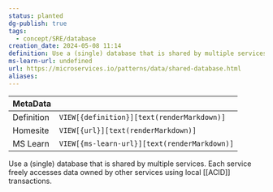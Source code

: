 ```yaml
---
status: planted
dg-publish: true
tags:
  - concept/SRE/database
creation_date: 2024-05-08 11:14
definition: Use a (single) database that is shared by multiple services. Each service freely accesses data owned by other services using local ACID transactions.
ms-learn-url: undefined
url: https://microservices.io/patterns/data/shared-database.html
aliases:
---
```


| MetaData   |                                              |
| ---------- | -------------------------------------------- |
| Definition | `VIEW[{definition}][text(renderMarkdown)]`   |
| Homesite   | `VIEW[{url}][text(renderMarkdown)]`          |
| MS Learn   | `VIEW[{ms-learn-url}][text(renderMarkdown)]` |
Use a (single) database that is shared by multiple services. Each service freely accesses data owned by other services using local [[ACID]] transactions.